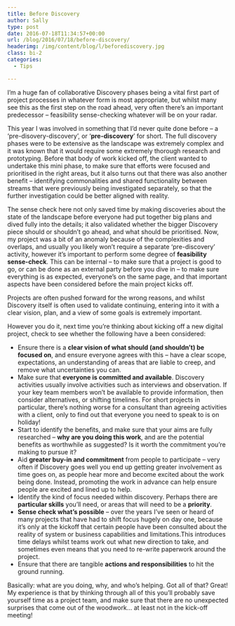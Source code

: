 ```yaml
---
title: Before Discovery
author: Sally
type: post
date: 2016-07-18T11:34:57+00:00
url: /blog/2016/07/18/before-discovery/
headerimg: /img/content/blog/l/beforediscovery.jpg
class: bi-2
categories:
  - Tips

---
```

<p class="lede">
  I’m a huge fan of collaborative Discovery phases being a vital first part of project processes in whatever form is most appropriate, but whilst many see this as the first step on the road ahead, very often there’s an important predecessor &#8211; feasibility sense-checking whatever will be on your radar.
</p>

This year I was involved in something that I’d never quite done before &#8211; a ‘pre-disovery-discovery’, or ‘**pre-discovery**’ for short. The full discovery phases were to be extensive as the landscape was extremely complex and it was known that it would require some extremely thorough research and prototyping. Before that body of work kicked off, the client wanted to undertake this mini phase, to make sure that efforts were focused and prioritised in the right areas, but it also turns out that there was also another benefit &#8211; identifying commonalities and shared functionality between streams that were previously being investigated separately, so that the further investigation could be better aligned with reality.

The sense check here not only saved time by making discoveries about the state of the landscape before everyone had put together big plans and dived fully into the details; it also validated whether the bigger Discovery piece should or shouldn’t go ahead, and what should be prioritised. Now, my project was a bit of an anomaly because of the complexities and overlaps, and usually you likely won’t require a separate &#8216;pre-discovery’ activity, however it’s important to perform some degree of **feasibility sense-check**. This can be internal &#8211; to make sure that a project is good to go, or can be done as an external party before you dive in &#8211; to make sure everything is as expected, everyone’s on the same page, and that important aspects have been considered before the main project kicks off.

Projects are often pushed forward for the wrong reasons, and whilst Discovery itself is often used to validate continuing, entering into it with a clear vision, plan, and a view of some goals is extremely important.

However you do it, next time you’re thinking about kicking off a new digital project, check to see whether the following have a been considered:

  * Ensure there is a **clear vision of what should (and shouldn’t) be focused on**, and ensure everyone agrees with this &#8211; have a clear scope, expectations, an understanding of areas that are liable to creep, and remove what uncertainties you can.
  * Make sure that **everyone is committed and available**. Discovery activities usually involve activities such as interviews and observation. If your key team members won’t be available to provide information, then consider alternatives, or shifting timelines. For short projects in particular, there’s nothing worse for a consultant than agreeing activities with a client, only to find out that everyone you need to speak to is on holiday!
  * Start to identify the benefits, and make sure that your aims are fully researched &#8211; **why are you doing this work**, and are the potential benefits as worthwhile as suggested? Is it worth the commitment you’re making to pursue it?
  * Aid **greater buy-in and commitment** from people to participate &#8211; very often if Discovery goes well you end up getting greater involvement as time goes on, as people hear more and become excited about the work being done. Instead, promoting the work in advance can help ensure people are excited and lined up to help.
  * Identify the kind of focus needed within discovery. Perhaps there are **particular skills** you’ll need, or areas that will need to be a **priority**.
  * **Sense check what’s possible** &#8211; over the years I’ve seen or heard of many projects that have had to shift focus hugely on day one, because it’s only at the kickoff that certain people have been consulted about the reality of system or business capabilities and limitations.This introduces time delays whilst teams work out what new direction to take, and sometimes even means that you need to re-write paperwork around the project.
  * Ensure that there are tangible **actions and responsibilities** to hit the ground running.

Basically: what are you doing, why, and who’s helping. Got all of that? Great! My experience is that by thinking through all of this you&#8217;ll probably save yourself time as a project team, and make sure that there are no unexpected surprises that come out of the woodwork&#8230; at least not in the kick-off meeting!
